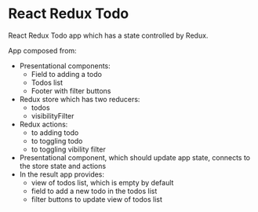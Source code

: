 # React Redux Todo

React Redux Todo app which has a state controlled by Redux.

App composed from:

- Presentational components:
  - Field to adding a todo
  - Todos list
  - Footer with filter buttons
- Redux store which has two reducers:
  - todos
  - visibilityFilter
- Redux actions:
  - to adding todo
  - to toggling todo
  - to toggling vibility filter
- Presentational component, which should update app state, connects to the store state and actions
- In the result app provides:
  - view of todos list, which is empty by default
  - field to add a new todo in the todos list
  - filter buttons to update view of todos list
